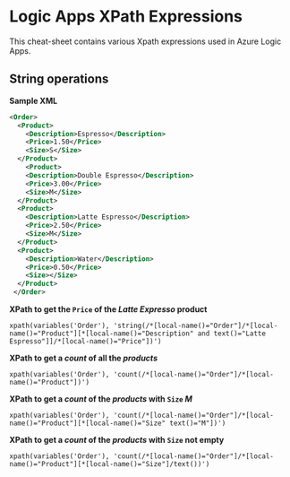# Logic Apps XPath Expressions

This cheat-sheet contains various Xpath expressions used in Azure Logic Apps.

## String operations
**Sample XML**
```xml
<Order>
  <Product>
    <Description>Espresso</Description>
    <Price>1.50</Price>
    <Size>S</Size>
  </Product>
    <Product>
    <Description>Double Espresso</Description>
    <Price>3.00</Price>
    <Size>M</Size>
  </Product>
  <Product>
    <Description>Latte Espresso</Description>
    <Price>2.50</Price>
    <Size>M</Size>
  </Product>
  <Product>
    <Description>Water</Description>
    <Price>0.50</Price>
    <Size></Size>
  </Product> 
 </Order>
 ```
**XPath to get the `Price` of the *Latte Expresso* product**
```
xpath(variables('Order'), 'string(/*[local-name()="Order"]/*[local-name()="Product"][*[local-name()="Description" and text()="Latte Espresso"]]/*[local-name()="Price"])')
```
**XPath to get a *count* of all the *products***
```
xpath(variables('Order'), 'count(/*[local-name()="Order"]/*[local-name()="Product"])')
```
**XPath to get a *count* of the *products* with `Size` *M***
```
xpath(variables('Order'), 'count(/*[local-name()="Order"]/*[local-name()="Product"][*[local-name()="Size" text()="M"])')
```
**XPath to get a *count* of the *products* with `Size` not empty**
```
xpath(variables('Order'), 'count(/*[local-name()="Order"]/*[local-name()="Product"][*[local-name()="Size"]/text())')
```
